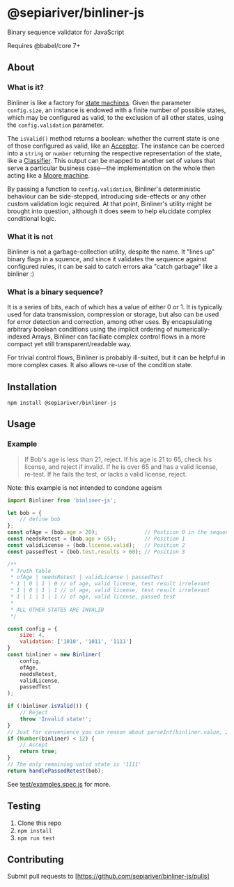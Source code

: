 # @sepiariver/binliner-js

Binary sequence validator for JavaScript

Requires @babel/core 7+

## About

### What is it?

Binliner is like a factory for [state machines](https://en.wikipedia.org/wiki/Finite-state_machine). Given the parameter `config.size`, an instance is endowed with a finite number of possible states, which may be configured as valid, to the exclusion of all other states, using the `config.validation` parameter.

The `isValid()` method returns a boolean: whether the current state is one of those configured as valid, like an [Acceptor](https://en.wikipedia.org/wiki/Finite-state_machine#Acceptors). The instance can be coerced into a `string` or `number` returning the respective representation of the state, like a [Classifier](https://en.wikipedia.org/wiki/Finite-state_machine#Classifiers). This output can be mapped to another set of values that serve a particular business case—the implementation on the whole then acting like a [Moore machine](https://en.wikipedia.org/wiki/Moore_machine).

By passing a function to `config.validation`, Binliner's deterministic behaviour can be side-stepped, introducing side-effects or any other custom validation logic required. At that point, Binliner's utility might be brought into question, although it does seem to help elucidate complex conditional logic.

### What it is not

Binliner is not a garbage-collection utility, despite the name. It "lines up" binary flags in a squence, and since it validates the sequence against configured rules, it can be said to catch errors aka "catch garbage" like a binliner :)

### What is a binary sequence?

It is a series of bits, each of which has a value of either 0 or 1. It is typically used for data transmission, compression or storage, but also can be used for error detection and correction, among other uses. By encapsulating arbitrary boolean conditions using the implicit ordering of numerically-indexed Arrays, Binliner can faciliate complex control flows in a more compact yet still transparent/readable way.

For trivial control flows, Binliner is probably ill-suited, but it can be helpful in more complex cases. It also allows re-use of the condition state.

## Installation

```cli
npm install @sepiariver/binliner-js
```

## Usage

### Example

> If Bob's age is less than 21, reject. If his age is 21 to 65, check his license, and reject if invalid. If he is over 65 and has a valid license, re-test. If he fails the test, or lacks a valid license, reject.

Note: this example is not intended to condone ageism

```js
import Binliner from 'binliner-js';

let bob = {
    // define bob
};
const ofAge = (bob.age > 20);               // Postiion 0 in the sequence
const needsRetest = (bob.age > 65);         // Position 1
const validLicense = (bob.license.valid);   // Position 2
const passedTest = (bob.test.results > 60); // Position 3

/**
 * Truth table
 * ofAge | needsRetest | validLicense | passedTest
 * 1 | 0 | 1 | 0 // of age, valid license, test result irrelevant
 * 1 | 0 | 1 | 1 // of age, valid license, test result irrelevant
 * 1 | 1 | 1 | 1 // of age, valid license, passed test
 *
 * ALL OTHER STATES ARE INVALID 
 */

const config = {
    size: 4,
    validation: ['1010', '1011', '1111']
}
const binliner = new Binliner(
    config,
    ofAge,
    needsRetest,
    validLicense,
    passedTest
);

if (!binliner.isValid()) {
    // Reject
    throw 'Invalid state!';
}
// Just for convenience you can reason about parseInt(binliner.value, 2);
if (Number(binliner) < 12) {
    // Accept
    return true;
}
// The only remaining valid state is '1111'
return handlePassedRetest(bob);
```

See [test/examples.spec.js](test/examples.spec.js) for more.

## Testing

1. Clone this repo
2. `npm install`
3. `npm run test`

## Contributing

Submit pull requests to [https://github.com/sepiariver/binliner-js/pulls]
